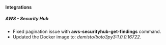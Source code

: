 
#### Integrations
##### AWS - Security Hub
- Fixed pagination issue with **aws-securityhub-get-findings** command.
- Updated the Docker image to: *demisto/boto3py3:1.0.0.16722*.
